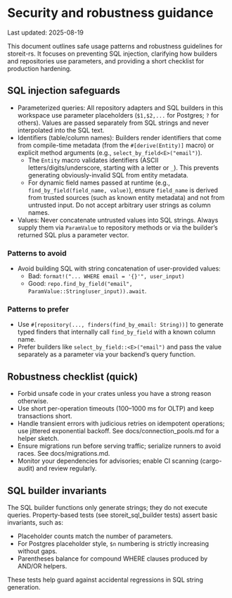 # Security and robustness guidance

Last updated: 2025-08-19

This document outlines safe usage patterns and robustness guidelines for storeit-rs. It focuses on preventing SQL injection, clarifying how builders and repositories use parameters, and providing a short checklist for production hardening.

## SQL injection safeguards

- Parameterized queries: All repository adapters and SQL builders in this workspace use parameter placeholders (`$1,$2,...` for Postgres; `?` for others). Values are passed separately from SQL strings and never interpolated into the SQL text.
- Identifiers (table/column names): Builders render identifiers that come from compile-time metadata (from the `#[derive(Entity)]` macro) or explicit method arguments (e.g., `select_by_field<E>("email")`).
  - The `Entity` macro validates identifiers (ASCII letters/digits/underscore, starting with a letter or `_`). This prevents generating obviously-invalid SQL from entity metadata.
  - For dynamic field names passed at runtime (e.g., `find_by_field(field_name, value)`), ensure `field_name` is derived from trusted sources (such as known entity metadata) and not from untrusted input. Do not accept arbitrary user strings as column names.
- Values: Never concatenate untrusted values into SQL strings. Always supply them via `ParamValue` to repository methods or via the builder’s returned SQL plus a parameter vector.

### Patterns to avoid

- Avoid building SQL with string concatenation of user-provided values:
  - Bad: `format!("... WHERE email = '{}'", user_input)`
  - Good: `repo.find_by_field("email", ParamValue::String(user_input)).await`.

### Patterns to prefer

- Use `#[repository(..., finders(find_by_email: String))]` to generate typed finders that internally call `find_by_field` with a known column name.
- Prefer builders like `select_by_field::<E>("email")` and pass the value separately as a parameter via your backend’s query function.

## Robustness checklist (quick)

- Forbid unsafe code in your crates unless you have a strong reason otherwise.
- Use short per-operation timeouts (100–1000 ms for OLTP) and keep transactions short.
- Handle transient errors with judicious retries on idempotent operations; use jittered exponential backoff. See docs/connection_pools.md for a helper sketch.
- Ensure migrations run before serving traffic; serialize runners to avoid races. See docs/migrations.md.
- Monitor your dependencies for advisories; enable CI scanning (cargo-audit) and review regularly.

## SQL builder invariants

The SQL builder functions only generate strings; they do not execute queries. Property-based tests (see storeit_sql_builder tests) assert basic invariants, such as:
- Placeholder counts match the number of parameters.
- For Postgres placeholder style, `$n` numbering is strictly increasing without gaps.
- Parentheses balance for compound WHERE clauses produced by AND/OR helpers.

These tests help guard against accidental regressions in SQL string generation.
